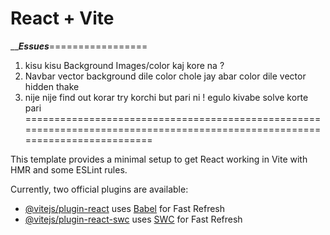 # React + Vite

_______________________________________Essues_____________________________________=================
1. kisu kisu Background Images/color kaj kore na ?
2. Navbar vector  background dile color chole jay abar color dile vector hidden thake
3. nije nije find out korar try korchi but pari ni ! egulo kivabe solve korte pari
============================================================================================================================




This template provides a minimal setup to get React working in Vite with HMR and some ESLint rules.

Currently, two official plugins are available:

- [@vitejs/plugin-react](https://github.com/vitejs/vite-plugin-react/blob/main/packages/plugin-react/README.md) uses [Babel](https://babeljs.io/) for Fast Refresh
- [@vitejs/plugin-react-swc](https://github.com/vitejs/vite-plugin-react-swc) uses [SWC](https://swc.rs/) for Fast Refresh
